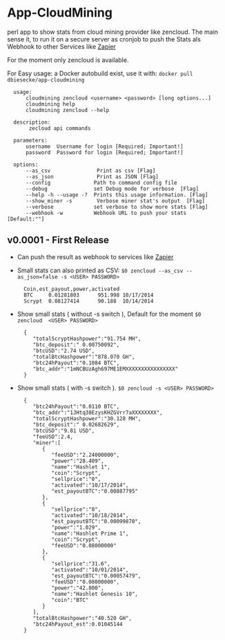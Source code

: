 App-CloudMining
===================

perl app to show stats from cloud mining provider like zencloud. 
The main sense it, to run it on a secure server as cronjob to push the Stats als Webhook
to other Services like [Zapier](http://zapier.com)

For the moment only zencloud is available.

For Easy usage: a Docker autobuild exist, use it with: `docker pull dbiesecke/app-cloudmining`

      
      usage:
          cloudmining zencloud <username> <password> [long options...]
          cloudmining help
          cloudmining zencloud --help
      
      description:
           zecloud api commands 
      
      parameters:
          username  Username for login [Required; Important!]
          password  Password for login [Required; Important!]
      
      options:
          --as_csv               Print as csv [Flag]
          --as_json              Print as JSON [Flag]
          --config              Path to command config file
          --debug               set Debug mode for verbose  [Flag]
          --help -h --usage -?  Prints this usage information. [Flag]
          --show_miner -s        Verbose miner stat's output  [Flag]
          --verbose             set verbose to show more stats [Flag]
          --webhook -w          Webhook URL to push your stats  [Default:""]




v0.0001 - First Release
-----------------------------

* Can push the result as webhook to services like [Zapier](http://zapier.com)

* Small stats can also printed as CSV:  `$0 zencloud --as_csv --as_json=false -s <USER> PASSWORD>`


        Coin,est_payout,power,activated
        BTC     0.01281803      951.998 10/17/2014
        Scrypt  0.08127414      90.188  10/14/2014




* Show small stats ( without -s switch ), Default for the moment `$0 zencloud  <USER> PASSWORD>`


        {  
           "totalScryptHashpower":"91.754 MH",
           "btc_deposit":" 0.00750092",
           "btcUSD":"2.74 USD",
           "totalBtcHashpower":"878.070 GH",
           "btc24hPayout":"0.1084 BTC",
           "btc_addr":"1mNCBUzAgh697ME1EMXXXXXXXXXXXXXXXX"
        }



* Show small stats ( with -s switch ).  `$0 zencloud -s <USER> PASSWORD>`




        {  
           "btc24hPayout":"0.0110 BTC",
           "btc_addr":"1JHtq38EzysKHZGVrr7aXXXXXXXX",
           "totalScryptHashpower":"30.128 MH",
           "btc_deposit":" 0.02682629",
           "btcUSD":"9.81 USD",
           "feeUSD":2.4,
           "miner":[  
              {  
                 "feeUSD":"2.24000000",
                 "power":"28.409",
                 "name":"Hashlet 1",
                 "coin":"Scrypt",
                 "sellprice":"0",
                 "activated":"10/17/2014",
                 "est_payoutBTC":"0.00887795"
              },
              {  
                 "sellprice":"0",
                 "activated":"10/18/2014",
                 "est_payoutBTC":"0.00099870",
                 "power":"1.029",
                 "name":"Hashlet Prime 1",
                 "coin":"Scrypt",
                 "feeUSD":"0.08000000"
              },
              {  
                 "sellprice":"31.6",
                 "activated":"10/01/2014",
                 "est_payoutBTC":"0.00057479",
                 "feeUSD":"0.08000000",
                 "power":"42.800",
                 "name":"Hashlet Genesis 10",
                 "coin":"BTC"
              }
           ],
           "totalBtcHashpower":"40.520 GH",
           "btc24hPayout_est":0.01045144
        }
